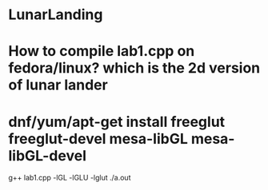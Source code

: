 LunarLanding
============

# How to compile lab1.cpp on fedora/linux? which is the 2d version of lunar lander
# dnf/yum/apt-get install freeglut freeglut-devel mesa-libGL mesa-libGL-devel
g++ lab1.cpp -lGL -lGLU -lglut
./a.out
